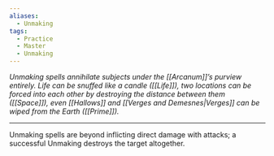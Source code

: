 ```yaml
---
aliases:
  - Unmaking
tags:
  - Practice
  - Master
  - Unmaking
---
```


_Unmaking spells annihilate subjects under the [[Arcanum]]’s purview entirely. Life can be snuffed like a candle ([[Life]]), two locations can be forced into each other by destroying the distance between them ([[Space]]), even [[Hallows]] and [[Verges and Demesnes|Verges]] can be wiped from the Earth ([[Prime]])._

---

Unmaking spells are beyond inflicting direct damage with attacks; a successful Unmaking destroys the target altogether.